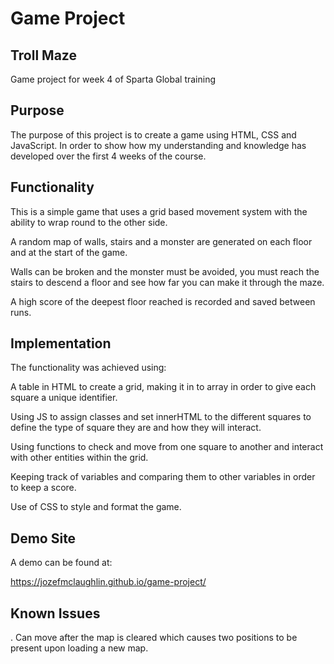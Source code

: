 # Game Project
## Troll Maze
Game project for week 4 of Sparta Global training

## Purpose
The purpose of this project is to create a game using HTML, CSS and JavaScript.
In order to show how my understanding and knowledge has developed over the first 4 weeks of the course.

## Functionality
This is a simple game that uses a grid based movement system with the ability to wrap round to the other side.

A random map of walls, stairs and a monster are generated on each floor and at the start of the game.

Walls can be broken and the monster must be avoided, you must reach the stairs to descend a floor and see how far you can make it through the maze.

A high score of the deepest floor reached is recorded and saved between runs.

## Implementation
The functionality was achieved using:

A table in HTML to create a grid, making it in to array in order to give each square a unique identifier.

Using JS to assign classes and set innerHTML to the different squares to define the type of square they are and how they will interact.

Using functions to check and move from one square to another and interact with other entities within the grid.

Keeping track of variables and comparing them to other variables in order to keep a score.

Use of CSS to style and format the game.

## Demo Site

A demo can be found at:

https://jozefmclaughlin.github.io/game-project/


## Known Issues
. Can move after the map is cleared which causes two positions to be present upon loading a new map.
